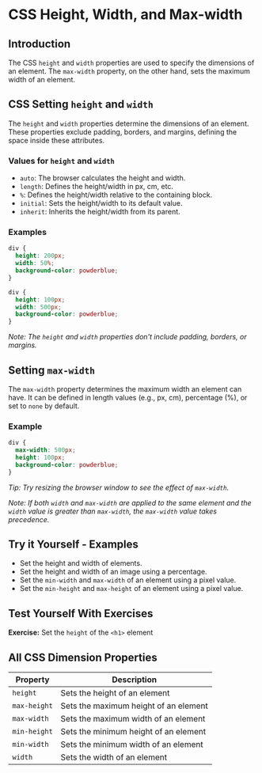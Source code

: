 
# CSS Height, Width, and Max-width

## Introduction
The CSS `height` and `width` properties are used to specify the dimensions of an element. The `max-width` property, on the other hand, sets the maximum width of an element.

## CSS Setting `height` and `width`
The `height` and `width` properties determine the dimensions of an element. These properties exclude padding, borders, and margins, defining the space inside these attributes.

### Values for `height` and `width`
- `auto`: The browser calculates the height and width.
- `length`: Defines the height/width in px, cm, etc.
- `%`: Defines the height/width relative to the containing block.
- `initial`: Sets the height/width to its default value.
- `inherit`: Inherits the height/width from its parent.

### Examples
```css
div {
  height: 200px;
  width: 50%;
  background-color: powderblue;
}

div {
  height: 100px;
  width: 500px;
  background-color: powderblue;
}
```
*Note: The `height` and `width` properties don't include padding, borders, or margins.*

## Setting `max-width`
The `max-width` property determines the maximum width an element can have. It can be defined in length values (e.g., px, cm), percentage (%), or set to `none` by default.

### Example
```css
div {
  max-width: 500px;
  height: 100px;
  background-color: powderblue;
}
```
*Tip: Try resizing the browser window to see the effect of `max-width`.*

*Note: If both `width` and `max-width` are applied to the same element and the `width` value is greater than `max-width`, the `max-width` value takes precedence.*

## Try it Yourself - Examples
- Set the height and width of elements.
- Set the height and width of an image using a percentage.
- Set the `min-width` and `max-width` of an element using a pixel value.
- Set the `min-height` and `max-height` of an element using a pixel value.

## Test Yourself With Exercises
**Exercise:**
Set the `height` of the `<h1>` element 

## All CSS Dimension Properties
| Property    | Description                          |
|-------------|--------------------------------------|
| `height`    | Sets the height of an element        |
| `max-height`| Sets the maximum height of an element|
| `max-width` | Sets the maximum width of an element |
| `min-height`| Sets the minimum height of an element|
| `min-width` | Sets the minimum width of an element |
| `width`     | Sets the width of an element         |
```
